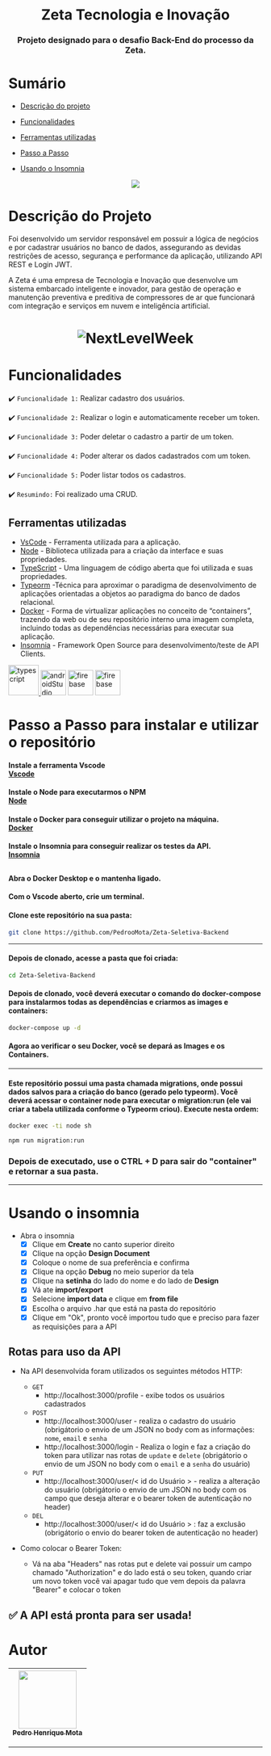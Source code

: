 <h1 align="center"> Zeta Tecnologia e Inovação </h1>
<h3 align="center"> Projeto designado para o desafio Back-End do processo da Zeta. </h3>

# Sumário

- [Descrição do projeto](#descrição-do-projeto)

- [Funcionalidades](#funcionalidades)

- [Ferramentas utilizadas](#ferramentas-utilizadas)

- [Passo a Passo](#passo-a-passo-para-instalar-e-utilizar-o-repositório)

- [Usando o Insomnia](#usando-o-insomnia)


<p align="center">
<img src="http://img.shields.io/static/v1?label=STATUS&message=PROJETO%20FINALIZADO&color=GREEN&style=for-the-badge"/>
</p>

# Descrição do Projeto
Foi desenvolvido um servidor responsável em possuir a lógica de negócios e por cadastrar usuários no banco de dados, assegurando as devidas restrições de acesso, segurança e performance da aplicação, utilizando API REST e Login JWT.

A Zeta é uma empresa de Tecnologia e Inovação que desenvolve um sistema embarcado inteligente e inovador, para gestão de operação e manutenção preventiva e preditiva de compressores de ar que funcionará com integração e serviços em nuvem e inteligência artificial.

<h1 align="center">
  <img alt="NextLevelWeek" title="#NextLevelWeek" src="https://user-images.githubusercontent.com/15229355/58760902-6cb86080-853e-11e9-91e2-afb66f77e8cb.png" />
</h1>


# Funcionalidades

:heavy_check_mark: `Funcionalidade 1:` Realizar cadastro dos usuários.

:heavy_check_mark: `Funcionalidade 2:` Realizar o login e automaticamente receber um token.

:heavy_check_mark: `Funcionalidade 3:` Poder deletar o cadastro a partir de um token.

:heavy_check_mark: `Funcionalidade 4:` Poder alterar os dados cadastrados com um token.

:heavy_check_mark: `Funcionalidade 5:` Poder listar todos os cadastros.

:heavy_check_mark: `Resumindo:` Foi realizado uma CRUD.

###

## Ferramentas utilizadas

- [VsCode](https://code.visualstudio.com/) - Ferramenta utilizada para a aplicação.
- [Node](https://pt-br.reactjs.org/) - Biblioteca utilizada para a criação da interface e suas propriedades.
- [TypeScript](https://www.typescriptlang.org/) - Uma linguagem de código aberta que foi utilizada e suas propriedades.
- [Typeorm](https://typeorm.io/) -Técnica para aproximar o paradigma de desenvolvimento de aplicações orientadas a objetos ao paradigma do banco de dados relacional.
- [Docker](https://www.docker.com/) -  Forma de virtualizar aplicações no conceito de “containers”, trazendo da web ou de seu repositório interno uma imagem completa, incluindo todas as dependências necessárias para executar sua aplicação.
- [Insomnia](https://insomnia.rest/download) - Framework Open Source para desenvolvimento/teste de API Clients.

<a href="https://www.java.com" target="_blank"><img src="https://cdn.jsdelivr.net/gh/devicons/devicon/icons/nodejs/nodejs-original-wordmark.svg" alt="typescript" width="60" height="60"/> </a> <a href="https://developer.android.com/studio" target="_blank"> <img src="https://cdn.jsdelivr.net/gh/devicons/devicon/icons/typescript/typescript-original.svg" alt="androidStudio" width="50" height="50"/></a> <a target="_blank"><img src="https://cdn.jsdelivr.net/gh/devicons/devicon/icons/docker/docker-original.svg" alt="firebase" width="50" height="50"/></a> <a target="_blank"><img src="https://cdn.jsdelivr.net/gh/devicons/devicon/icons/vscode/vscode-original.svg" alt="firebase" width="50" height="50"/> </a>


###

# Passo a Passo para instalar e utilizar o repositório

#### **Instale a ferramenta Vscode** <br> **<a target="_blank" href="https://code.visualstudio.com/">Vscode</a>**
#### **Instale o Node para executarmos o NPM** <br> **<a target="_blank" href="https://opensource.com/article/20/1/react-javascript-frameworks">Node</a>** 
#### **Instale o Docker para conseguir utilizar o projeto na máquina.** <br> **<a target="_blank" href="https://www.docker.com/">Docker</a>**
#### **Instale o Insomnia para conseguir realizar os testes da API.** <br> **<a target="_blank" href="https://insomnia.rest/download">Insomnia</a>**

##

#### Abra o Docker Desktop e o mantenha ligado.
#### Com o Vscode aberto, crie um terminal.

#### Clone este repositório na sua pasta:

```sh
git clone https://github.com/PedrooMota/Zeta-Seletiva-Backend
```
<hr>

#### Depois de clonado, acesse a pasta que foi criada:

```sh
cd Zeta-Seletiva-Backend
```

#### Depois de clonado, você deverá executar o comando do **docker-compose** para instalarmos todas as dependências e criarmos as images e containers:

```sh
docker-compose up -d
```
#### Agora ao verificar o seu Docker, você se depará as Images e os Containers.
<hr>

#### Este repositório possui uma pasta chamada **migrations**, onde possui dados salvos para a criação do banco (gerado pelo **typeorm**). Você deverá acessar o container **node** para executar o **migration:run** (ele vai criar a tabela utilizada conforme o Typeorm criou). Execute nesta ordem:

```sh
docker exec -ti node sh
```
```sh
npm run migration:run
```
### Depois de executado, use o <b>CTRL + D</b> para sair do "container" e retornar a sua pasta.
<hr>

# Usando o insomnia

- Abra o insomnia
  - [x] Clique em **Create** no canto superior direito
  - [x] Clique na opção **Design Document**
  - [x] Coloque o nome de sua preferência e confirma
  - [x] Clique na opção **Debug** no meio superior da tela
  - [x] Clique na **setinha** do lado do nome e do lado de **Design**
  - [x] Vá ate **import/export**
  - [x] Selecione **import data** e clique em **from file**
  - [x] Escolha o arquivo .har que está na pasta do repositório
  - [x] Clique em "Ok", pronto você importou tudo que e preciso para fazer as requisições para a API

## Rotas para uso da API

- Na API desenvolvida foram utilizados os seguintes métodos HTTP:
  - `GET`
    -  http://localhost:3000/profile - exibe todos os usuários cadastrados
  - `POST`
    - http://localhost:3000/user - realiza o cadastro do usuário (obrigátorio o envio de um JSON no body com as informações: `nome`, `email` e `senha`
    - http://localhost:3000/login - Realiza o login e faz a criação do token para utilizar nas rotas de `update` e `delete` (obrigátorio o envio de um JSON no body com o `email` e a `senha` do usuário)
  - `PUT`
    - http://localhost:3000/user/< id do Usuário > - realiza a alteração do usuário (obrigátorio o envio de um JSON no body com os campo que deseja alterar e o bearer token de autenticação no header)
  - `DEL`
    - http://localhost:3000/user/< id do Usuário > : faz a exclusão (obrigátorio o envio do bearer token de autenticação no header)

- Como colocar o Bearer Token:
  - Vá na aba "Headers" nas rotas put e delete vai possuir um campo chamado "Authorization" e do lado está o seu token, quando criar um novo token você vai apagar tudo que vem depois da palavra "Bearer" e colocar o token
  
## :white_check_mark: A API está pronta para ser usada!

# Autor

| [<img src="https://user-images.githubusercontent.com/83295376/222512397-67011e82-9133-4b39-bb09-dccd5d394baf.png" width=115><br><sub>Pedro Henrique Mota</sub>](https://github.com/camilafernanda) | 
| :---: | 

<hr>



